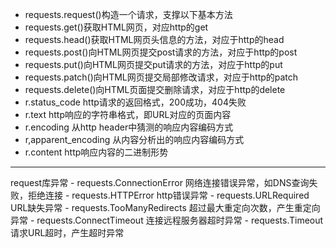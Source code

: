 - requests.request()构造一个请求，支撑以下基本方法
- requests.get()获取HTML网页，对应http的get
- requests.head()获取HTML网页头信息的方法，对应于http的head
- requests.post()向HTML网页提交post请求的方法，对应于http的post
- requests.put()向HTML网页提交put请求的方法，对应于http的put
- requests.patch()向HTML网页提交局部修改请求，对应于http的patch
- requests.delete()向HTML页面提交删除请求，对应于http的delete
- r.status_code http请求的返回格式，200成功，404失败
- r.text http响应的字符串格式，即URL对应的页面内容
- r.encoding 从http header中猜测的响应内容编码方式
- r,apparent_encoding 从内容分析出的响应内容编码方式
- r.content http响应内容的二进制形势

<hr>
request库异常
- requests.ConnectionError 网络连接错误异常，如DNS查询失败，拒绝连接
- requests.HTTPError http错误异常
- requests.URLRequired URL缺失异常
- requests.TooManyRedirects 超过最大重定向次数，产生重定向异常
- requests.ConnectTimeout 连接远程服务器超时异常
- requests.Timeout 请求URL超时，产生超时异常
<!--stackedit_data:
eyJoaXN0b3J5IjpbNzI1NjU5OTYxLC0xMzA3NTgzNzY0LC01ND
AwNTI0OTQsMTM4OTI0NTUzMV19
-->